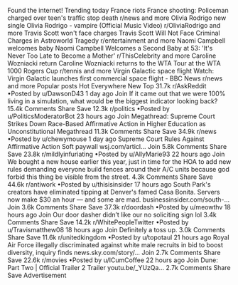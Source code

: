 Found the internet!
Trending today
France riots
France shooting: Policeman charged over teen's traffic stop death
r/news and more
Olivia Rodrigo new single
Olivia Rodrigo - vampire (Official Music Video)
r/OliviaRodrigo and more
Travis Scott won't face charges
Travis Scott Will Not Face Criminal Charges in Astroworld Tragedy
r/entertainment and more
Naomi Campbell welcomes baby
Naomi Campbell Welcomes a Second Baby at 53: 'It's Never Too Late to Become a Mother'
r/ThisCelebrity and more
Caroline Wozniacki return
Caroline Wozniacki returns to the WTA Tour at the WTA 1000 Rogers Cup
r/tennis and more
Virgin Galactic space flight
Watch: Virgin Galactic launches first commercial space flight - BBC News
r/news and more
Popular posts
Hot
Everywhere
New
Top
31.7k
r/AskReddit
•Posted by
u/DawsonD43
1 day ago
Join
If it came out that we were 100% living in a simulation, what would be the biggest indicator looking back?
15.4k Comments
Share
Save
12.3k
r/politics
•Posted by
u/PoliticsModeratorBot
23 hours ago
Join
Megathread: Supreme Court Strikes Down Race-Based Affirmative Action in Higher Education as Unconstitutional
Megathread
11.3k Comments
Share
Save
34.9k
r/news
•Posted by
u/chewymouse
1 day ago
Supreme Court Rules Against Affirmative Action
Soft paywall
wsj.com/articl...
Join
5.8k Comments
Share
Save
23.8k
r/mildlyinfuriating
•Posted by
u/AllyMarie93
22 hours ago
Join
We bought a new house earlier this year, just in time for the HOA to add new rules demanding everyone build fences around their A/C units because god forbid this thing be visible from the street.
4.3k Comments
Share
Save
44.6k
r/antiwork
•Posted by
u/thisisinsider
17 hours ago
South Park's creators have eliminated tipping at Denver's famed Casa Bonita. Servers now make $30 an hour — and some are mad.
businessinsider.com/south-...
Join
3.6k Comments
Share
Save
37.3k
r/doordash
•Posted by
u/meowthv
18 hours ago
Join
Our door dasher didn’t like our no soliciting sign lol
3.4k Comments
Share
Save
14.2k
r/WhitePeopleTwitter
•Posted by
u/Travismatthew08
18 hours ago
Join
Definitely a toss up.
3.0k Comments
Share
Save
11.6k
r/unitedkingdom
•Posted by
u/topotaul
21 hours ago
Royal Air Force illegally discriminated against white male recruits in bid to boost diversity, inquiry finds
news.sky.com/story/...
Join
2.7k Comments
Share
Save
22.6k
r/movies
•Posted by
u/ICumCoffee
22 hours ago
Join
Dune: Part Two | Official Trailer 2
Trailer
youtu.be/_YUzQa...
2.7k Comments
Share
Save
Advertisement